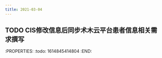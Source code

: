 ```yaml
---
title: 2021-03-04
---
```


## TODO CIS修改信息后同步术木云平台患者信息相关需求撰写
:PROPERTIES:
:todo: 1614845414804
:END:
